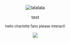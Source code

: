 <p align="center">
<picture>
 <source media="(prefers-color-scheme: dark)" srcset="https://files.catbox.moe/fcfk8r.png">
 <source media="(prefers-color-scheme: light)" srcset="https://files.catbox.moe/0azd9i.png">
 <img alt="lalalala" src="https://files.catbox.moe/fcfk8r.png">
</picture>
 </p>
<p align="center">
test
</p>
<p align="center">
<sup>hello charlotte fans please interact!</sup>
</p>
<p align="center">
    <img src="https://files.catbox.moe/le3qfi.png"/>
</p>
